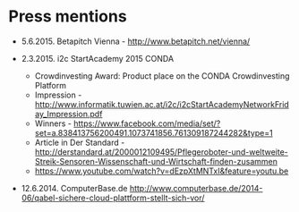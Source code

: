# Press mentions

- 5.6.2015. Betapitch Vienna - http://www.betapitch.net/vienna/
- 2.3.2015. i2c StartAcademy 2015 CONDA

  * Crowdinvesting Award:	Product place on the CONDA Crowdinvesting Platform
  * Impression - http://www.informatik.tuwien.ac.at/i2c/i2cStartAcademyNetworkFriday_Impression.pdf
  * Winners - https://www.facebook.com/media/set/?set=a.838413756200491.1073741856.761309187244282&type=1
  * Article in Der Standard - http://derstandard.at/2000012109495/Pflegeroboter-und-weltweite-Streik-Sensoren-Wissenschaft-und-Wirtschaft-finden-zusammen
  * https://www.youtube.com/watch?v=dEzpXtMNTxI&feature=youtu.be

- 12.6.2014. ComputerBase.de http://www.computerbase.de/2014-06/qabel-sichere-cloud-plattform-stellt-sich-vor/
